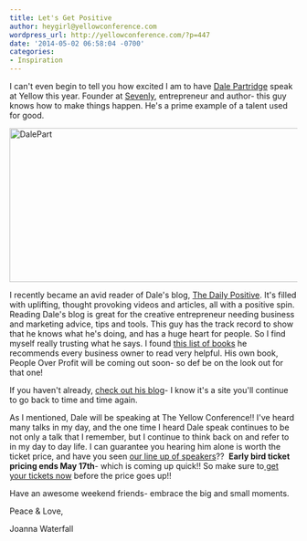 ```yaml
---
title: Let's Get Positive
author: heygirl@yellowconference.com
wordpress_url: http://yellowconference.com/?p=447
date: '2014-05-02 06:58:04 -0700'
categories:
- Inspiration
---
```

<p>I can't even begin to tell you how excited I am to have <a href="http://dalepartridge.com/" target="_blank">Dale Partridge</a> speak at Yellow this year. Founder at <a href="www.sevenly.org" target="_blank">Sevenly</a>, entrepreneur and author- this guy knows how to make things happen. He's a prime example of a talent used for good.</p>
<p><a href="http://yellowconference.com/wp-content/uploads/2014/05/DalePart.png"><img class="alignnone size-full wp-image-448" alt="DalePart" src="http://yellowconference.com/wp-content/uploads/2014/05/DalePart.png" width="700" height="270" /></a></p>
<p>I recently became an avid reader of Dale's blog, <a href="http://dalepartridge.com/" target="_blank">The Daily Positive</a>. It's filled with uplifting, thought provoking videos and articles,&nbsp;all with a positive spin. Reading Dale's blog is great for the creative entrepreneur needing business and marketing advice, tips and tools. This guy has the track record to show that he knows what he's doing, and has a huge heart for people. So I find myself really trusting what he says. I found <a href="http://dalepartridge.com/11-books-every-entrepreneur-needs-read/" target="_blank">this list of books</a> he recommends every business owner to read very helpful. His own book, People Over Profit will be coming out soon- so def be on the look out for that one!</p>
<p>If you haven't already, <a href="http://dalepartridge.com/" target="_blank">check out his blog</a>- I know it's a site you'll continue to go back to time and time again.</p>
<p>As I mentioned, Dale will be speaking at The Yellow Conference!! I've heard many talks in my day, and the one time I heard Dale speak continues to be not only a talk that I remember, but I continue to think back on and refer to in my day to day life. I can guarantee you hearing him alone is worth the ticket price, and have you seen <a href="http://yellowconference.com/home/our-team/" target="_blank">our line up of speakers</a>?? &nbsp;<strong>Early bird ticket pricing ends May 17th</strong>- which is coming up quick!! So make sure to<a href="https://ti.to/yellowconference/the-yellow-conference" target="_blank"> get your tickets now</a> before the price goes up!!</p>
<p>Have an awesome weekend friends- embrace the big and small moments.</p>
<p>Peace &amp; Love,</p>
<p>Joanna Waterfall</p>
